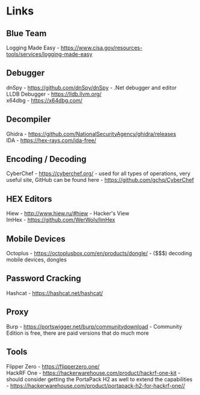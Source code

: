 # Links

## Blue Team

Logging Made Easy - https://www.cisa.gov/resources-tools/services/logging-made-easy<br />

## Debugger

dnSpy - https://github.com/dnSpy/dnSpy - .Net debugger and editor<br />
LLDB Debugger - https://lldb.llvm.org/<br />
x64dbg - https://x64dbg.com/<br />

## Decompiler

Ghidra - https://github.com/NationalSecurityAgency/ghidra/releases<br />
IDA - https://hex-rays.com/ida-free/<br />

## Encoding / Decoding

CyberChef - https://cyberchef.org/ - used for all types of operations, very useful site, GitHub can be found here - https://github.com/gchq/CyberChef<br />

## HEX Editors

Hiew - http://www.hiew.ru/#hiew - Hacker's View<br />
ImHex - https://github.com/WerWolv/ImHex<br />

## Mobile Devices

Octoplus - https://octoplusbox.com/en/products/dongle/ - ($$$) decoding mobile devices, dongles<br />

## Password Cracking

Hashcat - https://hashcat.net/hashcat/<br />

## Proxy

Burp - https://portswigger.net/burp/communitydownload - Community Edition is free, there are paid versions that do much more<br />

## Tools

Flipper Zero - https://flipperzero.one/<br />
HackRF One - https://hackerwarehouse.com/product/hackrf-one-kit - should consider getting the PortaPack H2 as well to extend the capabilities - https://hackerwarehouse.com/product/portapack-h2-for-hackrf-one//<br />
